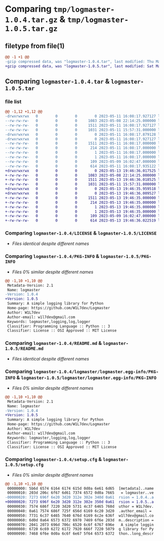 # Comparing `tmp/logmaster-1.0.4.tar.gz` & `tmp/logmaster-1.0.5.tar.gz`

## filetype from file(1)

```diff
@@ -1 +1 @@
-gzip compressed data, was "logmaster-1.0.4.tar", last modified: Thu May 11 16:08:17 2023, max compression
+gzip compressed data, was "logmaster-1.0.5.tar", last modified: Sat May 13 19:46:36 2023, max compression
```

## Comparing `logmaster-1.0.4.tar` & `logmaster-1.0.5.tar`

### file list

```diff
@@ -1,12 +1,12 @@
-drwxrwxrwx   0        0        0        0 2023-05-11 16:08:17.927127 logmaster-1.0.4/
--rw-rw-rw-   0        0        0     1083 2023-05-08 22:14:25.000000 logmaster-1.0.4/LICENSE
--rw-rw-rw-   0        0        0     1511 2023-05-11 16:08:17.927127 logmaster-1.0.4/PKG-INFO
--rw-rw-rw-   0        0        0     1031 2023-05-11 15:57:31.000000 logmaster-1.0.4/README.md
-drwxrwxrwx   0        0        0        0 2023-05-11 16:08:17.879128 logmaster-1.0.4/logmaster/
-drwxrwxrwx   0        0        0        0 2023-05-11 16:08:17.927127 logmaster-1.0.4/logmaster/logmaster.egg-info/
--rw-rw-rw-   0        0        0     1511 2023-05-11 16:08:17.000000 logmaster-1.0.4/logmaster/logmaster.egg-info/PKG-INFO
--rw-rw-rw-   0        0        0      214 2023-05-11 16:08:17.000000 logmaster-1.0.4/logmaster/logmaster.egg-info/SOURCES.txt
--rw-rw-rw-   0        0        0        1 2023-05-11 16:08:17.000000 logmaster-1.0.4/logmaster/logmaster.egg-info/dependency_links.txt
--rw-rw-rw-   0        0        0        1 2023-05-11 16:08:17.000000 logmaster-1.0.4/logmaster/logmaster.egg-info/top_level.txt
--rw-rw-rw-   0        0        0      109 2023-05-09 16:02:47.000000 logmaster-1.0.4/pyproject.toml
--rw-rw-rw-   0        0        0      614 2023-05-11 16:08:17.935122 logmaster-1.0.4/setup.cfg
+drwxrwxrwx   0        0        0        0 2023-05-13 19:46:36.017525 logmaster-1.0.5/
+-rw-rw-rw-   0        0        0     1083 2023-05-08 22:14:25.000000 logmaster-1.0.5/LICENSE
+-rw-rw-rw-   0        0        0     1511 2023-05-13 19:46:36.018525 logmaster-1.0.5/PKG-INFO
+-rw-rw-rw-   0        0        0     1031 2023-05-11 15:57:31.000000 logmaster-1.0.5/README.md
+drwxrwxrwx   0        0        0        0 2023-05-13 19:46:35.959518 logmaster-1.0.5/logmaster/
+drwxrwxrwx   0        0        0        0 2023-05-13 19:46:36.009527 logmaster-1.0.5/logmaster/logmaster.egg-info/
+-rw-rw-rw-   0        0        0     1511 2023-05-13 19:46:35.000000 logmaster-1.0.5/logmaster/logmaster.egg-info/PKG-INFO
+-rw-rw-rw-   0        0        0      214 2023-05-13 19:46:35.000000 logmaster-1.0.5/logmaster/logmaster.egg-info/SOURCES.txt
+-rw-rw-rw-   0        0        0        1 2023-05-13 19:46:35.000000 logmaster-1.0.5/logmaster/logmaster.egg-info/dependency_links.txt
+-rw-rw-rw-   0        0        0        1 2023-05-13 19:46:35.000000 logmaster-1.0.5/logmaster/logmaster.egg-info/top_level.txt
+-rw-rw-rw-   0        0        0      109 2023-05-09 16:02:47.000000 logmaster-1.0.5/pyproject.toml
+-rw-rw-rw-   0        0        0      614 2023-05-13 19:46:36.022519 logmaster-1.0.5/setup.cfg
```

### Comparing `logmaster-1.0.4/LICENSE` & `logmaster-1.0.5/LICENSE`

 * *Files identical despite different names*

### Comparing `logmaster-1.0.4/PKG-INFO` & `logmaster-1.0.5/PKG-INFO`

 * *Files 0% similar despite different names*

```diff
@@ -1,10 +1,10 @@
 Metadata-Version: 2.1
 Name: logmaster
-Version: 1.0.4
+Version: 1.0.5
 Summary: A simple logging library for Python
 Home-page: https://github.com/W1L7dev/Logmaster
 Author: W1L7dev
 Author-email: w1l7dev@gmail.com
 Keywords: logmaster,logging,log,logger
 Classifier: Programming Language :: Python :: 3
 Classifier: License :: OSI Approved :: MIT License
```

### Comparing `logmaster-1.0.4/README.md` & `logmaster-1.0.5/README.md`

 * *Files identical despite different names*

### Comparing `logmaster-1.0.4/logmaster/logmaster.egg-info/PKG-INFO` & `logmaster-1.0.5/logmaster/logmaster.egg-info/PKG-INFO`

 * *Files 0% similar despite different names*

```diff
@@ -1,10 +1,10 @@
 Metadata-Version: 2.1
 Name: logmaster
-Version: 1.0.4
+Version: 1.0.5
 Summary: A simple logging library for Python
 Home-page: https://github.com/W1L7dev/Logmaster
 Author: W1L7dev
 Author-email: w1l7dev@gmail.com
 Keywords: logmaster,logging,log,logger
 Classifier: Programming Language :: Python :: 3
 Classifier: License :: OSI Approved :: MIT License
```

### Comparing `logmaster-1.0.4/setup.cfg` & `logmaster-1.0.5/setup.cfg`

 * *Files 0% similar despite different names*

```diff
@@ -1,10 +1,10 @@
 00000000: 5b6d 6574 6164 6174 615d 0d0a 6e61 6d65  [metadata]..name
 00000010: 203d 206c 6f67 6d61 7374 6572 0d0a 7665   = logmaster..ve
-00000020: 7273 696f 6e20 3d20 312e 302e 340d 0a61  rsion = 1.0.4..a
+00000020: 7273 696f 6e20 3d20 312e 302e 350d 0a61  rsion = 1.0.5..a
 00000030: 7574 686f 7220 3d20 5731 4c37 6465 760d  uthor = W1L7dev.
 00000040: 0a61 7574 686f 725f 656d 6169 6c20 3d20  .author_email = 
 00000050: 7731 6c37 6465 7640 676d 6169 6c2e 636f  w1l7dev@gmail.co
 00000060: 6d0d 0a64 6573 6372 6970 7469 6f6e 203d  m..description =
 00000070: 2041 2073 696d 706c 6520 6c6f 6767 696e   A simple loggin
 00000080: 6720 6c69 6272 6172 7920 666f 7220 5079  g library for Py
 00000090: 7468 6f6e 0d0a 6c6f 6e67 5f64 6573 6372  thon..long_descr
```

